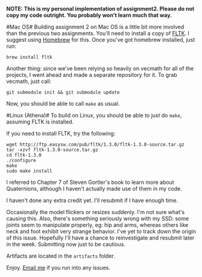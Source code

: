 **NOTE: This is my personal implementation of assignment2. Please do not copy 
        my code outright. You probably won't learn much that way.**

#Mac OS#
Building assignment 2 on Mac OS is a little bit more involved than the previous
two assignments. You'll need to install a copy of [FLTK](http://www.fltk.org/).
I suggest using [Homebrew](http://mxcl.github.com/homebrew/) for this. Once
you've got homebrew installed, just run:
```
brew install fltk
```

Another thing: since we've been relying so heavily on vecmath for all of the
projects, I went ahead and made a separate repository for it. To grab vecmath,
just call:
```
git submodule init && git submodule update
```

Now, you should be able to call `make` as usual.

#Linux (Athena)#
To build on Linux, you should be able to just do `make`, assuming FLTK is installed.

If you need to install FLTK, try the following:
```
wget http://ftp.easysw.com/pub/fltk/1.3.0/fltk-1.3.0-source.tar.gz
tar -xzvf fltk-1.3.0-source.tar.gz
cd fltk-1.3.0
./configure
make
sudo make install
```

I referred to Chapter 7 of Steven Gortler's book to learn more about Quaternions,
although I haven't actually made use of them in my code.

I haven't done any extra credit yet. I'll resubmit if I have enough time.

Occasionally the model flickers or resizes suddenly. I'm not sure what's causing this.
Also, there's something seriously wrong with my SSD: some joints seem to manipulate properly, eg: hip
and arms, whereas others like neck and foot exhibit very strange behavior. I've yet to track down
the origin of this issue. Hopefully I'll have a chance to reinvestigate and resubmit later in the week.
Submitting now just to be cautious.

Artifacts are located in the `artifacts` folder.

Enjoy. [Email me](ethanis@mit.edu) if you run into any issues.
